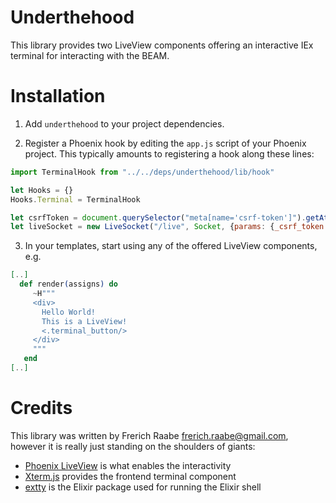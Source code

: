# Underthehood

This library provides two LiveView components offering an interactive IEx terminal
for interacting with the BEAM.

# Installation

1. Add `underthehood` to your project dependencies.

2. Register a Phoenix hook by editing the `app.js` script of your Phoenix project. This typically
amounts to registering a hook along these lines:
```javascript
import TerminalHook from "../../deps/underthehood/lib/hook"

let Hooks = {}
Hooks.Terminal = TerminalHook

let csrfToken = document.querySelector("meta[name='csrf-token']").getAttribute("content")
let liveSocket = new LiveSocket("/live", Socket, {params: {_csrf_token: csrfToken}, hooks: Hooks})
```

3. In your templates, start using any of the offered LiveView components, e.g.
```elixir
[..]
  def render(assigns) do
     ~H"""
     <div>
       Hello World!
       This is a LiveView!
       <.terminal_button/>
     </div>
     """
   end
[..]
```

# Credits

This library was written by Frerich Raabe <frerich.raabe@gmail.com>, however it
is really just standing on the shoulders of giants:

* [Phoenix LiveView](https://github.com/phoenixframework/phoenix_live_view) is what enables the interactivity
* [Xterm.js](https://xtermjs.org/) provides the frontend terminal component
* [extty](https://hexdocs.pm/extty/readme.html) is the Elixir package used for running the Elixir shell

